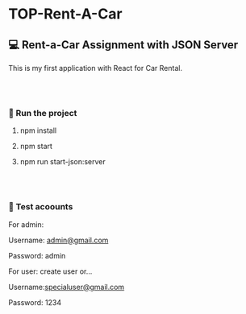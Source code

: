 # TOP-Rent-A-Car

## 💻 Rent-a-Car Assignment with JSON Server

This is my first application with React for Car Rental.

<br/><br/>

### 🏃 Run the project

1. npm install

2. npm start

3. npm run start-json:server

<br/><br/>

### 🧪 Test acoounts

For admin:

Username: admin@gmail.com
  
Password: admin

For user:
create user or...
  
Username:specialuser@gmail.com
  
Password: 1234

